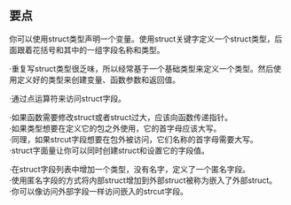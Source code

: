 ## 要点  

你可以使用struct类型声明一个变量。使用struct关键字定义一个struct类型，后面跟着花括号和其中的一组字段名称和类型。  

·重复写struct类型很乏味，所以经常基于一个基础类型来定义一个类型。然后使用定义好的类型来创建变量、函数参数和返回值。  

·通过点运算符来访问struct字段。  

·如果函数需要修改struct或者struct过大，应该向函数传递指针。  
·如果类型想要在定义它的包之外使用，它的首字母应该大写。  
·同理，如果strcut字段想要在包外被访问，它们名称的首字母需要大写。  
·struct字面量让你可以同时创建struct和设置它的字段值。  

·在struct字段列表中增加一个类型，没有名字，定义了一个匿名字段。  
·使用匿名字段的方式将内部struct增加到外部struct被称为嵌入了外部struct。  
·你可以像访问外部字段一样访问嵌入的strcut字段。  
